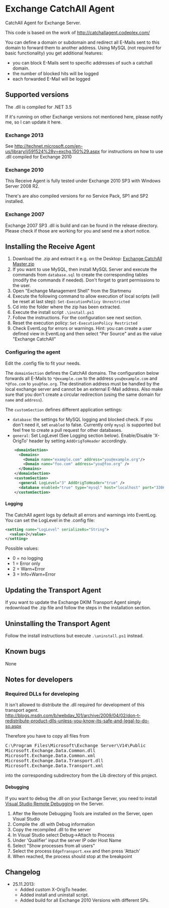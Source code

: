 Exchange CatchAll Agent
=============

CatchAll Agent for Exchange Server.

This code is based on the work of http://catchallagent.codeplex.com/

You can define a domain or subdomain and redirect all E-Mails sent to this domain to forward them to another address.
Using MySQL (not required for basic functionality) you get additional features:
- you can block E-Mails sent to specific addresses of such a catchall domain.
- the number of blocked hits will be logged
- each forwarded E-Mail will be logged

## Supported versions

The .dll is compiled for .NET 3.5

If it's running on other Exchange versions not mentioned here, please notify me, so I can update it here.

### Exchange 2013

See http://technet.microsoft.com/en-us/library/jj591524%28v=exchg.150%29.aspx for instructions on how to use .dll compiled for Exchange 2010

### Exchange 2010

This Receive Agent is fully tested under Exchange 2010 SP3 with Windows Server 2008 R2.

There's are also compiled versions for no Service Pack, SP1 and SP2 installed.

### Exchange 2007

Exchange 2007 SP3 .dll is build and can be found in the release directory. Please check if those are working for you and send me a short notice.

## Installing the Receive Agent

1. Download the .zip and extract it e.g. on the Desktop: [Exchange CatchAll Master.zip](https://github.com/Pro/archive/master.zip)
2. If you want to use MySQL, then install MySQL Server and execute the commands from `database.sql` to create the corresponding tables (modify the commands if needed). Don't forget to grant permissions to the user.
3. Open "Exchange Management Shell" from the Startmenu
4. Execute the following command to allow execution of local scripts (will be reset at last step): `Set-ExecutionPolicy Unrestricted`
5. Cd into the folder where the zip has been extracted.
6. Execute the install script `.\install.ps1`
7. Follow the instructions. For the configuration see next section.
8. Reset the execution policy: `Set-ExecutionPolicy Restricted`
9. Check EventLog for errors or warnings.
 Hint: you can create a user defined view in EventLog and then select "Per Source" and as the value "Exchange CatchAll"

### Configuring the agent
Edit the .config file to fit your needs.

The `domainSection` defines the CatchAll domains. The configuration below forwards all E-Mails to `*@example.com` to the address `you@example.com` and `*@foo.com` to `you@foo.org`.
The destination address must be handled by the local exchange server and cannot be an external E-Mail address. Also make sure that you don't create a circular redirection (using the same domain for `name` and `address`).

The `customSection` defines different application settings:

* `database`: the settings for MySQL logging and blocked check. If you don't need it, set `enabled` to false. Currently only `mysql` is supported but feel free to create a pull request for other databases.
* `general`: Set LogLevel (See Logging section below). Enable/Disable 'X-OrigTo' header by setting `AddOrigToHeader` accordingly.

```xml
    <domainSection>
      <Domains>
        <Domain name="example.com" address="you@example.org"/>
        <Domain name="foo.com" address="you@foo.org" />
      </Domains>
    </domainSection>
    <customSection>
      <general LogLevel="3" AddOrigToHeader="true" />
      <database enabled="true" type="mysql" host="localhost" port="3306" database="catchall" user="catchall" password="catchall" />
    </customSection>
```


#### Logging
The CatchAll agent logs by default all errors and warnings into EventLog.
You can set the LogLevel in the .config file:

```xml
<setting name="LogLevel" serializeAs="String">
  <value>2</value>
</setting> 
```

Possible values:
* 0 = no logging
* 1 = Error only
* 2 = Warn+Error
* 3 = Info+Warn+Error


## Updating the Transport Agent

If you want to update the Exchange DKIM Transport Agent simply redownload the .zip file and follow the steps in the installation section.

## Uninstalling the Transport Agent

Follow the install instructions but execute `.\uninstall.ps1` instead.

## Known bugs

None

## Notes for developers

### Required DLLs for developing

It isn't allowed to distribute the .dll required for development of this transport agent.
http://blogs.msdn.com/b/webdav_101/archive/2009/04/02/don-t-redistribute-product-dlls-unless-you-know-its-safe-and-legal-to-do-so.aspx

Therefore you have to copy all files from 
<pre>
C:\Program Files\Microsoft\Exchange Server\V14\Public
Microsoft.Exchange.Data.Common.dll
Microsoft.Exchange.Data.Common.xml
Microsoft.Exchange.Data.Transport.dll
Microsoft.Exchange.Data.Transport.xml
</pre>
into the corresponding subdirectory from the Lib directory of this project.

#### Debugging
If you want to debug the .dll on your Exchange Server, you need to install [Visual Studio Remote Debugging](msdn.microsoft.com/en-us/library/vstudio/bt727f1t.aspx) on the Server.

1. After the Remote Debugging Tools are installed on the Server, open Visual Studio
2. Compile the .dll with Debug information
3. Copy the recompiled .dll to the server
4. In Visual Studio select Debug->Attach to Process
5. Under 'Qualifier' input the server IP oder Host Name
6. Select "Show processes from all users"
7. Select the process `EdgeTransport.exe` and then press 'Attach'
8. When reached, the process should stop at the breakpoint

## Changelog

* 25.11.2013:
	- Added custom X-OrigTo header.
	- Added install and uninstall script.
	- Added build for all Exchange 2010 Versions with different SPs.
